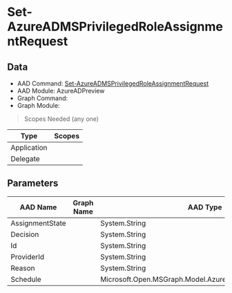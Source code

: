 # Set-AzureADMSPrivilegedRoleAssignmentRequest

## Data

+ AAD Command: [Set-AzureADMSPrivilegedRoleAssignmentRequest](https://docs.microsoft.com/en-us/powershell/module/AzureAD/Set-AzureADMSPrivilegedRoleAssignmentRequest?view=azureadps-2.0-preview)
+ AAD Module: AzureADPreview
+ Graph Command: 
+ Graph Module: 

> Scopes Needed (any one)

|Type|Scopes|
|---|---|
|Application||
|Delegate||

## Parameters

|AAD Name|Graph Name|AAD Type|Graph Type|Infos|
|---|---|---|---|---|
|AssignmentState||System.String|||
|Decision||System.String|||
|Id||System.String|||
|ProviderId||System.String|||
|Reason||System.String|||
|Schedule||Microsoft.Open.MSGraph.Model.AzureADMSPrivilegedSchedule|||


